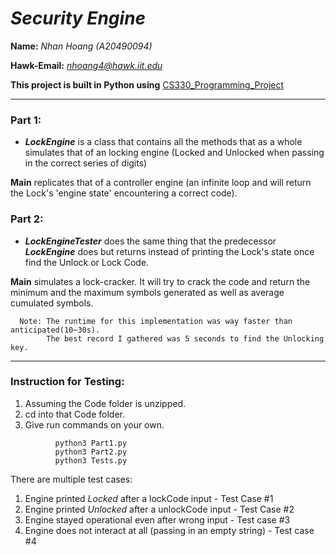 # *Security Engine*
__Name:__ *Nhan Hoang (A20490094)*                

__Hawk-Email:__ *nhoang4@hawk.iit.edu*

__This project is built in Python using__ [CS330_Programming_Project](http://www.cs.iit.edu/~virgil/cs330/mail.fall2022/pa.html) 
***
### Part 1:
- ***LockEngine*** is a class that contains all the methods that as a whole simulates that of an locking engine (Locked and Unlocked when passing in the correct series of digits)


**Main** replicates that of a controller engine (an infinite loop and will return the Lock's 'engine state' encountering a correct code).

### Part 2: 
- ***LockEngineTester*** does the same thing that the predecessor ***LockEngine*** does but returns instead of printing the Lock's state once find the Unlock or Lock Code. 

**Main** simulates a lock-cracker. It will try to crack the code and return the minimum and the maximum symbols generated as well as average cumulated symbols.  
```
  Note: The runtime for this implementation was way faster than anticipated(10~30s).
        The best record I gathered was 5 seconds to find the Unlocking key.
```
 
***
### Instruction for Testing:

1. Assuming the Code folder is unzipped.
2. cd into that Code folder.
3. Give run commands on your own.
```
          python3 Part1.py
          python3 Part2.py
          python3 Tests.py
```
There are multiple test cases:
1. Engine printed *Locked* after a lockCode input - Test Case #1
2. Engine printed *Unlocked* after a unlockCode input - Test Case #2
3. Engine stayed operational even after wrong input - Test case #3
4. Engine does not interact at all (passing in an empty string) - Test case #4




